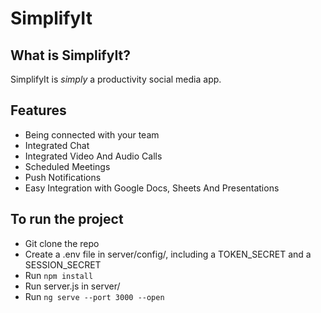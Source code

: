 # SimplifyIt

## What is SimplifyIt?

SimplifyIt is _simply_ a productivity social media app.

## Features

- Being connected with your team
- Integrated Chat
- Integrated Video And Audio Calls
- Scheduled Meetings
- Push Notifications
- Easy Integration with Google Docs, Sheets And Presentations

## To run the project

- Git clone the repo
- Create a .env file in server/config/, including a TOKEN_SECRET and a SESSION_SECRET
- Run `npm install`
- Run server.js in server/
- Run `ng serve --port 3000 --open`
